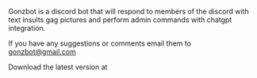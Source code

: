 Gonzbot is a discord bot that will respond to members of the discord with text insults gag pictures and perform admin commands with chatgpt integration.

If you have any suggestions or comments email them to gonzbot@gmail.com

Download the latest version at
